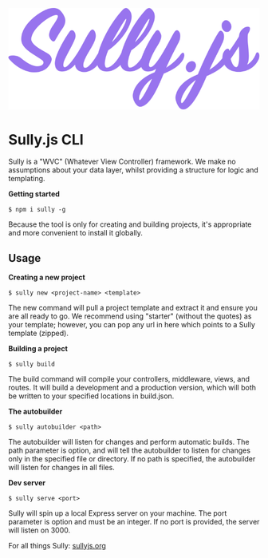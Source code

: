 ![Sully logo](https://raw.githubusercontent.com/alexanderpharwood/sully-website/master/app/assets/images/logo-purple.svg?sanitize=true&123)
# Sully.js CLI
Sully is a "WVC" (Whatever View Controller) framework. We make no assumptions about your data layer, whilst providing a structure for logic and templating.

**Getting started**
```
$ npm i sully -g
```
Because the tool is only for creating and building projects, it's appropriate and more convenient to install it globally.

## Usage

**Creating a new project**
```
$ sully new <project-name> <template>
```
The new command will pull a project template and extract it and ensure you are all ready to go. We recommend using "starter" (without the quotes) as your template; however, you can pop any url in here which points to a Sully template (zipped).

**Building a project**
```
$ sully build
```
The build command will compile your controllers, middleware, views, and routes. It will build a development and a production version, which will both be written to your specified locations in build.json.

**The autobuilder**
```
$ sully autobuilder <path>
```
The autobuilder will listen for changes and perform automatic builds. The path parameter is option, and will tell the autobuilder to listen for changes only in the specified file or directory. If no path is specified, the autobuilder will listen for changes in all files.

**Dev server**
```
$ sully serve <port>
```
Sully will spin up a local Express server on your machine. The port parameter is option and must be an integer. If no port is provided, the server will listen on 3000.


For all things Sully: [sullyjs.org](https://sullyjs.org)
